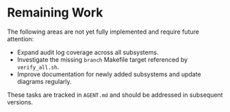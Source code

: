 # Remaining Work

The following areas are not yet fully implemented and require future attention:

- Expand audit log coverage across all subsystems.
- Investigate the missing `branch` Makefile target referenced by `verify_all.sh`.
- Improve documentation for newly added subsystems and update diagrams regularly.

These tasks are tracked in `AGENT.md` and should be addressed in subsequent versions.

